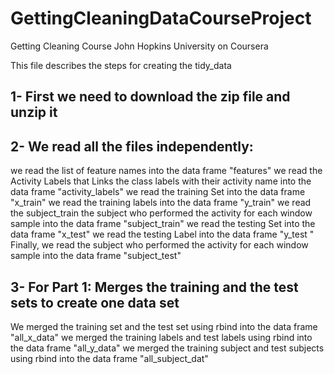 # GettingCleaningDataCourseProject
Getting Cleaning Course John Hopkins University on Coursera

This file describes the steps for creating the tidy_data

## 1- First we need to download the zip file and unzip it

## 2- We read all the files independently: 
we read the list of feature names into the data frame "features"
we read the Activity Labels that Links the class labels with their activity name into the data frame "activity_labels"
we read the training Set into the data frame "x_train"
we read the training labels into the data frame "y_train"
we read the subject_train the subject who performed the activity for each window sample into the data frame "subject_train" 
we read the testing Set into the data frame "x_test"
we read the testing Label into the data frame "y_test "
Finally, we read the subject who performed the activity for each window sample into the data frame "subject_test"

## 3- For Part 1: Merges the training and the test sets to create one data set

We merged the training set and the test set using rbind into the data frame "all_x_data"
we merged the training labels and test labels using rbind into the data frame "all_y_data"
we merged the training subject and test subjects using rbind into the data frame "all_subject_dat"